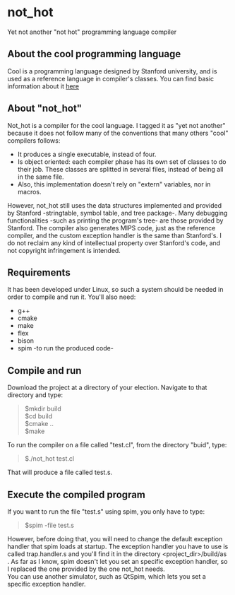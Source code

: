 not_hot
=======

Yet not another "not hot" programming language compiler

About the cool programming language 
-----------------------------------

Cool is a programming language designed by Stanford university, and is used as a reference language in compiler's classes. You can find basic information about it [here](https://en.wikipedia.org/wiki/Cool_(programming_language))

About "not_hot"
---------------

Not_hot is a compiler for the cool language. I tagged it as "yet not another" because it does not follow many of the conventions that many others "cool" compilers follows: 

* It produces a single executable, instead of four.
* Is object oriented: each compiler phase has its own set of classes to do their job. These classes are splitted in several files, instead of being all in the same file.
* Also, this implementation doesn't rely on "extern" variables, nor in macros.

However, not_hot still uses the data structures implemented and provided by Stanford -stringtable, symbol table, and tree package-. Many debugging functionalities -such as printing the program's tree- are those provided by Stanford. The compiler also generates MIPS code, just as the reference compiler, and the custom exception handler is the same than Stanford's.
I do not reclaim any kind of intellectual property over Stanford's code, and not copyright infringement is intended.

Requirements
------------

It has been developed under Linux, so such a system should be needed in order to compile and run it.
You'll also need:

* g++
* cmake
* make
* flex
* bison
* spim -to run the produced code-

Compile and run
---------------

Download the project at a directory of your election. Navigate to that directory and type:

> $mkdir build  
> $cd build  
> $cmake ..  
> $make  

To run the compiler on a file called "test.cl", from the directory "buid", type:

> $./not_hot test.cl  

That will produce a file called test.s. 

Execute the compiled program
----------------------------

If you want to run the file "test.s" using spim, you only have to type:

> $spim -file test.s  

However, before doing that, you will need to change the default exception handler that spim loads at startup. The exception handler you have to use is called trap.handler.s and you'll find it in the directory <project_dir>/build/as . As far as I know, spim doesn't let you set an specific exception handler, so I replaced the one provided by the one not_hot needs.  
You can use another simulator, such as QtSpim, which lets you set a specific exception handler.

